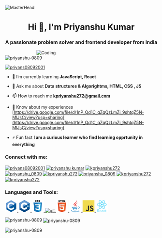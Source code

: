 ![MasterHead](https://user-images.githubusercontent.com/74038190/225813708-98b745f2-7d22-48cf-9150-083f1b00d6c9.gif)

<h1 align="center">Hi 👋, I'm Priyanshu Kumar</h1>
<h3 align="center">A passionate problem solver and frontend developer from India</h3>
<img align="right" alt="Coding" width="400" src="https://cdn.dribbble.com/users/1162077/screenshots/3848914/programmer.gif">

<p align="left"> <img src="https://komarev.com/ghpvc/?username=priyanshu-0809&label=Profile%20views&color=0e75b6&style=flat" alt="priyanshu-0809" /> </p>

<p align="left"> <a href="https://twitter.com/priyans08092001" target="blank"><img src="https://img.shields.io/twitter/follow/priyans08092001?logo=twitter&style=for-the-badge" alt="priyans08092001" /></a> </p>

- 🌱 I’m currently learning **JavaScript, React**

- 💬 Ask me about **Data structures & Algorightms, HTML, CSS , JS**

- 📫 How to reach me **kpriyanshu272@gmail.com**

- 📄 Know about my experiences [https://drive.google.com/file/d/1nP_Qd1C_qZqQzLmZi_9shtqZ5N-MlJsC/view?usp=sharing](https://drive.google.com/file/d/1nP_Qd1C_qZqQzLmZi_9shtqZ5N-MlJsC/view?usp=sharing)

- ⚡ Fun fact **I am a curious learner who find learning opprtunity in everything**

<h3 align="left">Connect with me:</h3>
<p align="left">
<a href="https://twitter.com/priyans08092001" target="blank"><img align="center" src="https://raw.githubusercontent.com/rahuldkjain/github-profile-readme-generator/master/src/images/icons/Social/twitter.svg" alt="priyans08092001" height="30" width="40" /></a>
<a href="https://linkedin.com/in/priyanshu kumar" target="blank"><img align="center" src="https://raw.githubusercontent.com/rahuldkjain/github-profile-readme-generator/master/src/images/icons/Social/linked-in-alt.svg" alt="priyanshu kumar" height="30" width="40" /></a>
<a href="https://instagram.com/kpriyanshu272" target="blank"><img align="center" src="https://raw.githubusercontent.com/rahuldkjain/github-profile-readme-generator/master/src/images/icons/Social/instagram.svg" alt="kpriyanshu272" height="30" width="40" /></a>
<a href="https://www.codechef.com/users/priyanshu_0809" target="blank"><img align="center" src="https://cdn.jsdelivr.net/npm/simple-icons@3.1.0/icons/codechef.svg" alt="priyanshu_0809" height="30" width="40" /></a>
<a href="https://www.hackerrank.com/kpriyanshu272" target="blank"><img align="center" src="https://raw.githubusercontent.com/rahuldkjain/github-profile-readme-generator/master/src/images/icons/Social/hackerrank.svg" alt="kpriyanshu272" height="30" width="40" /></a>
<a href="https://www.leetcode.com/priyanshu_0809" target="blank"><img align="center" src="https://raw.githubusercontent.com/rahuldkjain/github-profile-readme-generator/master/src/images/icons/Social/leet-code.svg" alt="priyanshu_0809" height="30" width="40" /></a>
<a href="https://www.hackerearth.com/kpriyanshu272" target="blank"><img align="center" src="https://raw.githubusercontent.com/rahuldkjain/github-profile-readme-generator/master/src/images/icons/Social/hackerearth.svg" alt="kpriyanshu272" height="30" width="40" /></a>
<a href="https://auth.geeksforgeeks.org/user/kpriyanshu272" target="blank"><img align="center" src="https://raw.githubusercontent.com/rahuldkjain/github-profile-readme-generator/master/src/images/icons/Social/geeks-for-geeks.svg" alt="kpriyanshu272" height="30" width="40" /></a>
</p>

<h3 align="left">Languages and Tools:</h3>
<p align="left"> <a href="https://www.cprogramming.com/" target="_blank" rel="noreferrer"> <img src="https://raw.githubusercontent.com/devicons/devicon/master/icons/c/c-original.svg" alt="c" width="40" height="40"/> </a> <a href="https://www.w3schools.com/cpp/" target="_blank" rel="noreferrer"> <img src="https://raw.githubusercontent.com/devicons/devicon/master/icons/cplusplus/cplusplus-original.svg" alt="cplusplus" width="40" height="40"/> </a> <a href="https://www.w3schools.com/css/" target="_blank" rel="noreferrer"> <img src="https://raw.githubusercontent.com/devicons/devicon/master/icons/css3/css3-original-wordmark.svg" alt="css3" width="40" height="40"/> </a> <a href="https://git-scm.com/" target="_blank" rel="noreferrer"> <img src="https://www.vectorlogo.zone/logos/git-scm/git-scm-icon.svg" alt="git" width="40" height="40"/> </a> <a href="https://www.w3.org/html/" target="_blank" rel="noreferrer"> <img src="https://raw.githubusercontent.com/devicons/devicon/master/icons/html5/html5-original-wordmark.svg" alt="html5" width="40" height="40"/> </a> <a href="https://www.java.com" target="_blank" rel="noreferrer"> <img src="https://raw.githubusercontent.com/devicons/devicon/master/icons/java/java-original.svg" alt="java" width="40" height="40"/> </a> <a href="https://developer.mozilla.org/en-US/docs/Web/JavaScript" target="_blank" rel="noreferrer"> <img src="https://raw.githubusercontent.com/devicons/devicon/master/icons/javascript/javascript-original.svg" alt="javascript" width="40" height="40"/> </a> <a href="https://reactjs.org/" target="_blank" rel="noreferrer"> <img src="https://raw.githubusercontent.com/devicons/devicon/master/icons/react/react-original-wordmark.svg" alt="react" width="40" height="40"/> </a> </p>

<p><img align="left" src="https://github-readme-stats.vercel.app/api/top-langs?username=priyanshu-0809&show_icons=true&locale=en&layout=compact" alt="priyanshu-0809" /></p>

<p>&nbsp;<img align="center" src="https://github-readme-stats.vercel.app/api?username=priyanshu-0809&show_icons=true&locale=en" alt="priyanshu-0809" /></p>

<p><img align="center" src="https://github-readme-streak-stats.herokuapp.com/?user=priyanshu-0809&" alt="priyanshu-0809" /></p>
